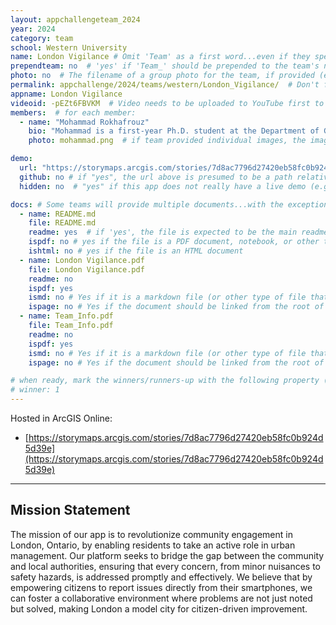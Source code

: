 ```yaml
---
layout: appchallengeteam_2024
year: 2024
category: team
school: Western University
name: London Vigilance # Omit 'Team' as a first word...even if they specifically named themselves "Team X"
prependteam: no  # 'yes' if 'Team_' should be prepended to the team's name (i.e., they specifically named themselves "Team X" instead of just "X")
photo: no  # The filename of a group photo for the team, if provided (e.g., team.jpg)...expected to be located inside the images folder in the team's repo.
permalink: appchallenge/2024/teams/western/London_Vigilance/  # Don't forget to update the school short-code in the URL...
appname: London Vigilance
videoid: -pEZt6FBVKM  # Video needs to be uploaded to YouTube first to get this ID
members:  # for each member:
  - name: "Mohammad Rokhafrouz"
    bio: "Mohammad is a first-year Ph.D. student at the Department of Geography and Environment, University of Western Ontario, Canada. With an MSc in Remote Sensing and a BSc in Geomatics Engineering, his research focuses on the ecological and agricultural applications of Remote Sensing. Mohammad possesses considerable professional experience in the field of remote sensing, geographic information systems (GIS), machine learning, digital image processing, and data analysis and visualization."
    photo: mohammad.png  # if team provided individual images, the image named here should exist in the images folder in the team's repo.

demo:
  url: "https://storymaps.arcgis.com/stories/7d8ac7796d27420eb58fc0b924d5d39e"  # A relative path if hosted from the team's folder in the GitHub repo, otherwise a full url (and specify "no" for the github property below)
  github: no # if "yes", the url above is presumed to be a path relative to the gh_pages URL for the team in GitHub...otherwise, a full URL is expected.
  hidden: no  # "yes" if this app does not really have a live demo (e.g., mobile/AppStudio apps)

docs: # Some teams will provide multiple documents...with the exception of the README.md, these are generally expected to be in a docs/ subfolder of their repo
  - name: README.md
    file: README.md
    readme: yes  # if 'yes', the file is expected to be the main readme document at the root of the team's repository
    ispdf: no # yes if the file is a PDF document, notebook, or other type of file (since the filename will need to be appended to the URL)
    ishtml: no # yes if the file is an HTML document
  - name: London Vigilance.pdf
    file: London Vigilance.pdf
    readme: no
    ispdf: yes
    ismd: no # Yes if it is a markdown file (or other type of file that can be previewed in GitHub)
    ispage: no # Yes if the document should be linked from the root of the repo, otherwise it is expected to be in the /docs subfolder
  - name: Team_Info.pdf
    file: Team_Info.pdf
    readme: no
    ispdf: yes
    ismd: no # Yes if it is a markdown file (or other type of file that can be previewed in GitHub)
    ispage: no # Yes if the document should be linked from the root of the repo, otherwise it is expected to be in the /docs subfolder

# when ready, mark the winners/runners-up with the following property (1, 2 or 3 for winners and first/second runners-up):
# winner: 1
---
```


Hosted in ArcGIS Online:

- [https://storymaps.arcgis.com/stories/7d8ac7796d27420eb58fc0b924d5d39e](https://storymaps.arcgis.com/stories/7d8ac7796d27420eb58fc0b924d5d39e)

---

## Mission Statement

The mission of our app is to revolutionize community engagement in London, Ontario, by enabling residents to take an active role in urban management. Our platform seeks to bridge the gap between the community and local authorities, ensuring that every concern, from minor nuisances to safety hazards, is addressed promptly and effectively. We believe that by empowering citizens to report issues directly from their smartphones, we can foster a collaborative environment where problems are not just noted but solved, making London a model city for citizen-driven improvement.